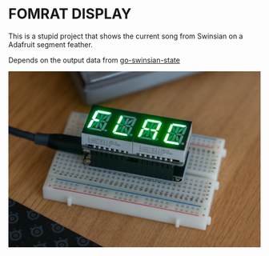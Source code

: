 # FOMRAT DISPLAY

This is a stupid project that shows the current song from Swinsian on a Adafruit segment feather.

Depends on the output data from [go-swinsian-state](https://github.com/coral/go-swinsian-state)

![KADSBUGGEL](https://raw.githubusercontent.com/coral/formatdisplay/master/imagee.jpg)